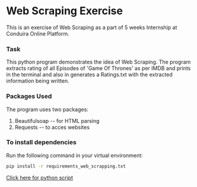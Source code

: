 # Web Scraping Exercise

This is an exercise of Web Scraping as a part of 5 weeks Internship at Conduira Online Platform.

### Task
This python program demonstrates the idea of Web Scraping. The program extracts rating of all Episodes of 'Game Of Thrones' as per IMDB and prints in the terminal and also in generates a Ratings.txt with the extracted information being written.

### Packages Used
The program uses two packages:
1. Beautifulsoap -- for HTML parsing
2. Requests -- to acces websites

### To install dependencies
Run the following command in your virtual environment:
```bat
pip install -r requirements_web_scrapping.txt
```

[Click here for python script](https://github.com/prajwalnigam321/web_scrapping/blob/master/scrapping.py)
